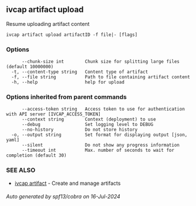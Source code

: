 ## ivcap artifact upload

Resume uploading artifact content

```
ivcap artifact upload artifactID -f file|- [flags]
```

### Options

```
      --chunk-size int        Chunk size for splitting large files (default 10000000)
  -t, --content-type string   Content type of artifact
  -f, --file string           Path to file containing artifact content
  -h, --help                  help for upload
```

### Options inherited from parent commands

```
      --access-token string   Access token to use for authentication with API server [IVCAP_ACCESS_TOKEN]
      --context string        Context (deployment) to use
      --debug                 Set logging level to DEBUG
      --no-history            Do not store history
  -o, --output string         Set format for displaying output [json, yaml]
      --silent                Do not show any progress information
      --timeout int           Max. number of seconds to wait for completion (default 30)
```

### SEE ALSO

* [ivcap artifact](ivcap_artifact.md)	 - Create and manage artifacts

###### Auto generated by spf13/cobra on 16-Jul-2024

